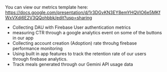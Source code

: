 You can view our metrics template here: 
 https://docs.google.com/presentation/d/1r3DGvKN3EY8emYHQVIO6e5MKfWxVXdi6E2V3QQohbbk/edit?usp=sharing

- Collecting DAU with Firebase User authentication metrics
- measuring CTR through a google analytics event on some of the buttons in our app
- Collecting account creation (Adoption) rate throuhg firebase performance monitoring
- Using built in app features to track the retention rate of our users through firebase analytics.
- Track meals generated through our Gemini API usage data
